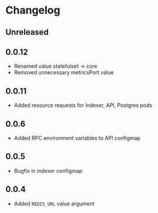 # Changelog

## Unreleased

## 0.0.12

- Renamed value statefulset -> core
- Removed unnecessary metricsPort value

## 0.0.11

- Added resource requests for Indexer, API, Postgres pods

## 0.0.6

- Added RPC environment variables to API configmap

## 0.0.5

- Bugfix in indexer configmap

## 0.0.4

- Added `REDIS_URL` value argument
